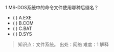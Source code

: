 1
MS-DOS系统中的命令文件使用哪种后缀名？
- ( ) A.EXE 
- ( ) B.COM 
- ( ) C.BAT 
- ( ) D.SYS

> 知识点：文件系统。
> 出处：网络
> 难度：1
> 解释
